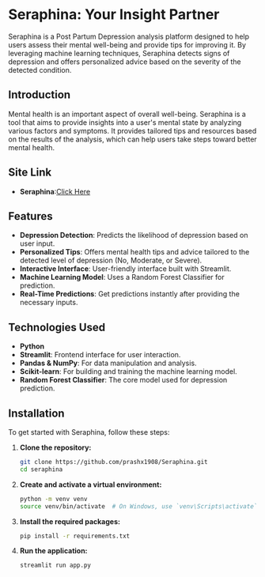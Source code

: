 # Seraphina: Your Insight Partner

Seraphina is a Post Partum Depression analysis platform designed to help users assess their mental well-being and provide tips for improving it. By leveraging machine learning techniques, Seraphina detects signs of depression and offers personalized advice based on the severity of the detected condition.


## Introduction

Mental health is an important aspect of overall well-being. Seraphina is a tool that aims to provide insights into a user's mental state by analyzing various factors and symptoms. It provides tailored tips and resources based on the results of the analysis, which can help users take steps toward better mental health.

## Site Link
- **Seraphina**:[Click Here](https://seraphina.streamlit.app/)

## Features

- **Depression Detection**: Predicts the likelihood of depression based on user input.
- **Personalized Tips**: Offers mental health tips and advice tailored to the detected level of depression (No, Moderate, or Severe).
- **Interactive Interface**: User-friendly interface built with Streamlit.
- **Machine Learning Model**: Uses a Random Forest Classifier for prediction.
- **Real-Time Predictions**: Get predictions instantly after providing the necessary inputs.

## Technologies Used

- **Python**
- **Streamlit**: Frontend interface for user interaction.
- **Pandas & NumPy**: For data manipulation and analysis.
- **Scikit-learn**: For building and training the machine learning model.
- **Random Forest Classifier**: The core model used for depression prediction.

## Installation

To get started with Seraphina, follow these steps:

1. **Clone the repository:**
    ```bash
    git clone https://github.com/prashx1908/Seraphina.git
    cd seraphina
    ```

2. **Create and activate a virtual environment:**
    ```bash
    python -m venv venv
    source venv/bin/activate  # On Windows, use `venv\Scripts\activate`
    ```

3. **Install the required packages:**
    ```bash
    pip install -r requirements.txt
    ```

4. **Run the application:**
    ```bash
    streamlit run app.py
   
